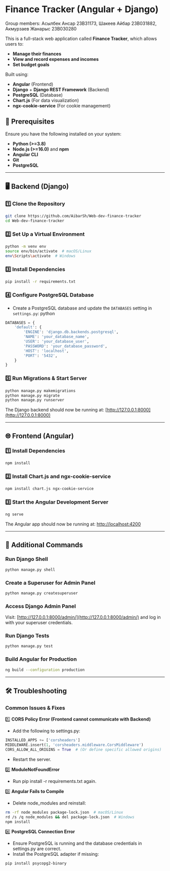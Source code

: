# Finance Tracker (Angular + Django)
Group members: Асылбек Ансар 23B31173, Шакеев Айбар 23B031882, Акмурзаев Жанарыс 23B030280

This is a full-stack web application called **Finance Tracker**, which allows users to:
- **Manage their finances**
- **View and record expenses and incomes**
- **Set budget goals**

Built using:
- **Angular** (Frontend)
- **Django** + **Django REST Framework** (Backend)
- **PostgreSQL** (Database)
- **Chart.js** (For data visualization)
- **ngx-cookie-service** (For cookie management)

## 🔧 Prerequisites
Ensure you have the following installed on your system:
- **Python (>=3.8)**
- **Node.js (>=16.0)** and **npm**
- **Angular CLI**
- **Git**
- **PostgreSQL**

---

## 🖥 Backend (Django)
### 1️⃣ Clone the Repository
```sh
git clone https://github.com/AibarSh/Web-dev-finance-tracker
cd Web-dev-finance-tracker
```


### 2️⃣ Set Up a Virtual Environment
```sh
python -m venv env
source env/bin/activate  # macOS/Linux
env\Scripts\activate  # Windows
```

### 3️⃣ Install Dependencies
```sh
pip install -r requirements.txt
```

### 4️⃣ Configure PostgreSQL Database
- Create a PostgreSQL database and update the `DATABASES` setting in `settings.py`:
python
```python
DATABASES = {
    'default': {
        'ENGINE': 'django.db.backends.postgresql',
        'NAME': 'your_database_name',
        'USER': 'your_database_user',
        'PASSWORD': 'your_database_password',
        'HOST': 'localhost',
        'PORT': '5432',
    }
}
```

### 5️⃣ Run Migrations & Start Server
```sh
python manage.py makemigrations
python manage.py migrate
python manage.py runserver
```
The Django backend should now be running at: [http://127.0.0.1:8000](http://127.0.0.1:8000)

---

## 🌐 Frontend (Angular)

### 1️⃣ Install Dependencies
```sh
npm install
```

### 2️⃣ Install Chart.js and ngx-cookie-service
```sh
npm install chart.js ngx-cookie-service
```

### 3️⃣ Start the Angular Development Server
```sh
ng serve
```
The Angular app should now be running at: [http://localhost:4200](http://localhost:4200)

---

## 📌 Additional Commands
### Run Django Shell
```sh
python manage.py shell
```
### Create a Superuser for Admin Panel
```sh
python manage.py createsuperuser
```

### Access Django Admin Panel
Visit: [http://127.0.0.1:8000/admin/](http://127.0.0.1:8000/admin/) and log in with your superuser credentials.

### Run Django Tests
```sh
python manage.py test
```

### Build Angular for Production
```sh
ng build --configuration production
```

---

## 🛠 Troubleshooting
### Common Issues & Fixes
1️⃣ **CORS Policy Error (Frontend cannot communicate with Backend)**
- Add the following to settings.py:
```python
INSTALLED_APPS += ['corsheaders']
MIDDLEWARE.insert(1, 'corsheaders.middleware.CorsMiddleware')
CORS_ALLOW_ALL_ORIGINS = True  # (Or define specific allowed origins)
```
- Restart the server.

2️⃣ **ModuleNotFoundError**
- Run pip install -r requirements.txt again.

3️⃣ **Angular Fails to Compile**
- Delete node_modules and reinstall:
```sh
rm -rf node_modules package-lock.json  # macOS/Linux
rd /s /q node_modules && del package-lock.json  # Windows
npm install
```
4️⃣ **PostgreSQL Connection Error**
- Ensure PostgreSQL is running and the database credentials in settings.py are correct.
- Install the PostgreSQL adapter if missing:
```sh
pip install psycopg2-binary
```
